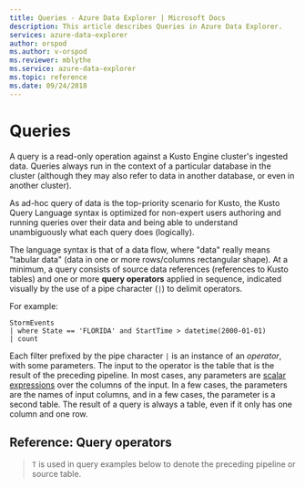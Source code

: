 ```yaml
---
title: Queries - Azure Data Explorer | Microsoft Docs
description: This article describes Queries in Azure Data Explorer.
services: azure-data-explorer
author: orspod
ms.author: v-orspod
ms.reviewer: mblythe
ms.service: azure-data-explorer
ms.topic: reference
ms.date: 09/24/2018
---
```

# Queries

A query is a read-only operation against a Kusto Engine cluster's
ingested data. Queries always run in the context of a particular
database in the cluster (although they may also refer to data in
another database, or even in another cluster).

As ad-hoc query of data is the top-priority scenario for Kusto,
the Kusto Query Language syntax is optimized for non-expert users
authoring and running queries over their data and being able to
understand unambiguously what each query does (logically).

The language syntax is that of a data flow, where "data" really
means "tabular data" (data in one or more rows/columns rectangular
shape). At a minimum, a query consists of source data references
(references to Kusto tables) and one or more **query operators** applied
in sequence, indicated visually by the use of a pipe character (`|`)
to delimit operators.

For example:

```kusto
StormEvents 
| where State == 'FLORIDA' and StartTime > datetime(2000-01-01)
| count
```
    
Each filter prefixed by the pipe character `|` is an instance of an *operator*,
with some parameters. The input to the operator is the table that is the result
of the preceding pipeline. In most cases, any parameters are 
[scalar expressions](./scalar-data-types/index.md) over the columns of the input.
In a few cases, the parameters are the names of input columns, and in a few cases,
the parameter is a second table. The result of a query is always a table,
even if it only has one column and one row.

## Reference: Query operators

> `T` is used in query examples below to denote the preceding pipeline or source table.